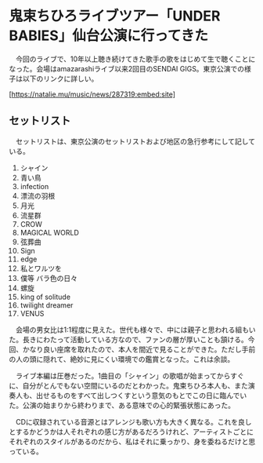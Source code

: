 # 鬼束ちひろライブツアー「UNDER BABIES」仙台公演に行ってきた

　今回のライブで、10年以上聴き続けてきた歌手の歌をはじめて生で聴くことになった。会場はamazarashiライブ以来2回目のSENDAI GIGS。東京公演での様子は以下のリンクに詳しい。

[https://natalie.mu/music/news/287319:embed:site]

## セットリスト

　セットリストは、東京公演のセットリストおよび地区の急行参考にして記している。

1. シャイン
2. 青い鳥
3. infection
4. 漂流の羽根
5. 月光
6. 流星群
7. CROW
8. MAGICAL WORLD
9. 弦葬曲
10. Sign
11. edge
12. 私とワルツを
13. 僕等 バラ色の日々
14. 螺旋
15. king of solitude
16. twilight dreamer
17. VENUS

　会場の男女比は1:1程度に見えた。世代も様々で、中には親子と思われる組もいた。長きにわたって活動している方なので、ファンの層が厚いことも頷ける。今回、かなり良い座席を取れたので、本人を間近で見ることができた。ただし手前の人の頭に隠れて、絶妙に見にくい環境での鑑賞となった。これは余談。

　ライブ本編は圧巻だった。1曲目の「シャイン」の歌唱が始まってからすぐに、自分がとんでもない空間にいるのだとわかった。鬼束ちひろ本人も、また演奏人も、出せるものをすべて出しつくすという意気のもとでこの日に臨んでいた。公演の始まりから終わりまで、ある意味での心的緊張状態にあった。

　CDに収録されている音源とはアレンジも歌い方も大きく異なる。これを良しとするかどうかは人それぞれの感じ方があるだろうけれど、アーティストごとにそれぞれのスタイルがあるのだから、私はそれに乗っかり、身を委ねるだけと思っている。

